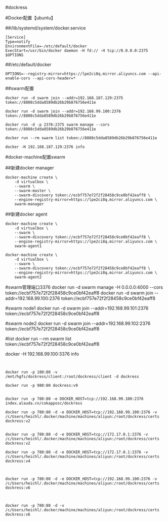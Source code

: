 #dockress

#Docker配置【ubuntu】

##/lib/systemd/system/docker.service
```
[Service]
Type=notify
EnvironmentFile=-/etc/default/docker
ExecStart=/usr/bin/docker daemon -H fd:// -H tcp://0.0.0.0:2375 $OPTIONS
```

##/etc/default/docker
```
OPTIONS=--registry-mirror=https://lpe2ci8q.mirror.aliyuncs.com --api-enable-cors --api-cors-header=*
```

##swarm配置
```
docker run -d swarm join --addr=192.168.187.129:2375 token://8808c5dda8589db26b29b876756e411e

docker run -d swarm join --addr=192.168.99.100:2376 token://8808c5dda8589db26b29b876756e411e

docker run -d -p 2376:2375 swarm manage --cors token://8808c5dda8589db26b29b876756e411e

docker run --rm swarm list token://8808c5dda8589db26b29b876756e411e

docker -H 192.168.187.129:2376 info
```



#docker-machine配置swarm

##新建docker manager
```
docker-machine create \
    -d virtualbox \
    --swarm \
    --swarm-master \
    --swarm-discovery token://ecbf757e72f2f28458c9ce0bf42eaff8 \
    --engine-registry-mirror=https://lpe2ci8q.mirror.aliyuncs.com \
    swarm-manager
```
##新建docker agent
```
docker-machine create \
    -d virtualbox \
    --swarm \
    --swarm-discovery token://ecbf757e72f2f28458c9ce0bf42eaff8 \
    --engine-registry-mirror=https://lpe2ci8q.mirror.aliyuncs.com \
    swarm-agent1

docker-machine create \
    -d virtualbox \
    --swarm \
    --swarm-discovery token://ecbf757e72f2f28458c9ce0bf42eaff8 \
    --engine-registry-mirror=https://lpe2ci8q.mirror.aliyuncs.com \
    swarm-agent2
```

#swarm管理端口3376
docker run -d swarm manage -H 0.0.0.0:4000 --cors token://ecbf757e72f2f28458c9ce0bf42eaff8
docker run -d swarm join --addr=192.168.99.100:2376 token://ecbf757e72f2f28458c9ce0bf42eaff8

#swarm node1
docker run -d swarm join --addr=192.168.99.101:2376 token://ecbf757e72f2f28458c9ce0bf42eaff8

#swarm node2
docker run -d swarm join --addr=192.168.99.102:2376 token://ecbf757e72f2f28458c9ce0bf42eaff8


#list
docker run --rm swarm list token://ecbf757e72f2f28458c9ce0bf42eaff8

docker -H 192.168.99.100:3376 info

```


docker run -p 180:80 -v /mnt/hgfs/dockress/client:/root/dockress/client -d dockress

docker run -p 980:80 dockress:v9


docker run -p 780:80 -e DOCKER_HOST=tcp://192.168.99.100:2376 index.alauda.cn/cokapposc/dockress

docker run -p 780:80 -d -e DOCKER_HOST=tcp://192.168.99.100:2376 -v /c/Users/heichl/.docker/machine/machines/aliyun:/root/dockress/certs dockress:v2


docker run -p 780:80 -d -e DOCKER_HOST=tcp://172.17.0.1:2376 -v /c/Users/heichl/.docker/machine/machines/aliyun:/root/dockress/certs dockress:v2

docker run -p 780:80 -d -e DOCKER_HOST=tcp://172.17.0.1:2376 -v /c/Users/heichl/.docker/machine/machines/aliyun:/root/dockress/certs dockress:v4



docker run -p 780:80 -d -e DOCKER_HOST=tcp://192.168.99.100:2376 -v /c/Users/heichl/.docker/machine/machines/aliyun:/root/dockress/certs dockress:v6



docker run -p 780:80 -d -v /c/Users/heichl/.docker/machine/machines/aliyun:/root/dockress/certs dockress:v6